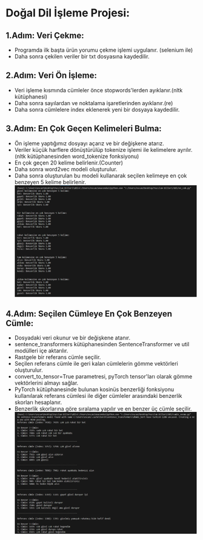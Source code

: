 # Doğal Dil İşleme Projesi:

## 1.Adım: Veri Çekme:
- Programda ilk başta ürün yorumu çekme işlemi uygulanır. (selenium ile)
- Daha sonra çekilen veriler bir txt dosyasına kaydedilir.

## 2.Adım: Veri Ön İşleme:
- Veri işleme kısmında cümleler önce stopwords'lerden ayıklanır.(nltk kütüphanesi)
- Daha sonra sayılardan ve noktalama işaretlerinden ayıklanır.(re)
- Daha sonra cümlelere index eklenerek yeni bir dosyaya kaydedilir.

## 3.Adım: En Çok Geçen Kelimeleri Bulma:
- Ön işleme yaptığımız dosyayı açarız ve bir değişkene atarız.
- Veriler küçük harflere dönüştürülüp tokenize işlemi ile kelimelere ayrılır.(nltk kütüphanesinden word_tokenize fonksiyonu)
- En çok geçen 20 kelime belirlenir.(Counter)
- Daha sonra word2vec modeli oluşturulur.
- Daha sonra oluşturulan bu modeli kullanarak seçilen kelimeye en çok benzeyen 5 kelime belirlenir.
![cumle](https://github.com/eyp091/Dogal_Dil_Isleme/blob/main/resimler/kelime1.png)

## 4.Adım: Seçilen Cümleye En Çok Benzeyen Cümle:
- Dosyadaki veri okunur ve bir değişkene atanır.
- sentence_transformers kütüphanesinden SentenceTransformer ve util modülleri içe aktarılır.
- Rastgele bir referans cümle seçilir.
- Seçilen referans cümle ile geri kalan cümlelerin gömme vektörleri oluşturulur.
- convert_to_tensor=True parametresi, pyTorch tensor'ları olarak gömme vektörlerini almayı sağlar.
- PyTorch kütüphanesinde bulunan kosinüs benzerliği fonksiyonu kullanılarak referans cümlesi ile diğer cümleler arasındaki benzerlik skorları hesaplanır.
- Benzerlik skorlarına göre sıralama yapılır ve en benzer üç cümle seçilir.
![cumle](https://github.com/eyp091/Dogal_Dil_Isleme/blob/main/resimler/cumleler.png)
